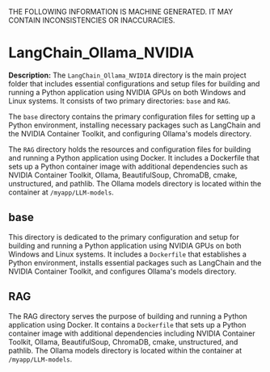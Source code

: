 THE FOLLOWING INFORMATION IS MACHINE GENERATED.
IT MAY CONTAIN INCONSISTENCIES OR INACCURACIES.

# LangChain_Ollama_NVIDIA  

**Description:** The `LangChain_Ollama_NVIDIA` directory is the main project folder that includes essential configurations and setup files for building and running a Python application using NVIDIA GPUs on both Windows and Linux systems. It consists of two primary directories: `base` and `RAG`.

The `base` directory contains the primary configuration files for setting up a Python environment, installing necessary packages such as LangChain and the NVIDIA Container Toolkit, and configuring Ollama's models directory.

The `RAG` directory holds the resources and configuration files for building and running a Python application using Docker. It includes a Dockerfile that sets up a Python container image with additional dependencies such as NVIDIA Container Toolkit, Ollama, BeautifulSoup, ChromaDB, cmake, unstructured, and pathlib. The Ollama models directory is located within the container at `/myapp/LLM-models`.

 ## base

This directory is dedicated to the primary configuration and setup for building and running a Python application using NVIDIA GPUs on both Windows and Linux systems. It includes a `Dockerfile` that establishes a Python environment, installs essential packages such as LangChain and the NVIDIA Container Toolkit, and configures Ollama's models directory.

## RAG

The RAG directory serves the purpose of building and running a Python application using Docker. It contains a `Dockerfile` that sets up a Python container image with additional dependencies including NVIDIA Container Toolkit, Ollama, BeautifulSoup, ChromaDB, cmake, unstructured, and pathlib. The Ollama models directory is located within the container at `/myapp/LLM-models`.